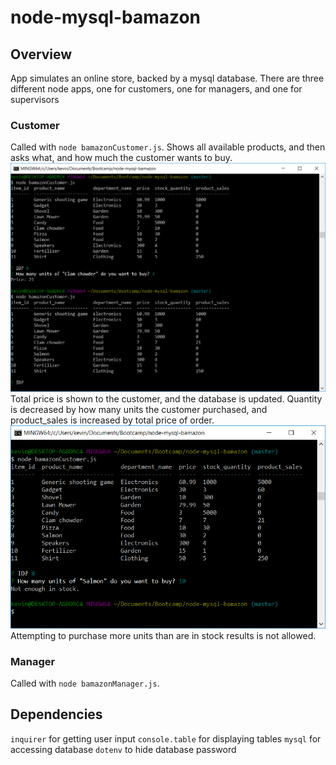 # node-mysql-bamazon

## Overview
App simulates an online store, backed by a mysql database. There are three different node apps, one for customers, one for managers, and one for supervisors

### Customer
Called with `node bamazonCustomer.js`. Shows all available products, and then asks what, and how much the customer wants to buy.
<img src='/images/customer1.png'>
Total price is shown to the customer, and the database is updated. Quantity is decreased by how many units the customer purchased, and product_sales is increased by total price of order.
<img src='/images/customer2.png'>
Attempting to purchase more units than are in stock results is not allowed.

### Manager
Called with `node bamazonManager.js`.

## Dependencies
`inquirer` for getting user input
`console.table` for displaying tables
`mysql` for accessing database
`dotenv` to hide database password